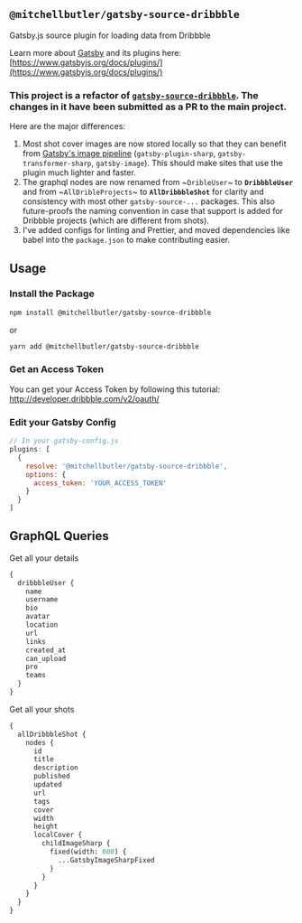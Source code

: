 ## `@mitchellbutler/gatsby-source-dribbble`

Gatsby.js source plugin for loading data from Dribbble

Learn more about [Gatsby](https://www.gatsbyjs.org/) and its plugins here: [https://www.gatsbyjs.org/docs/plugins/](https://www.gatsbyjs.org/docs/plugins/)

### This project is a refactor of [`gatsby-source-dribbble`](https://github.com/smakosh/gatsby-source-dribbble). The changes in it have been submitted as a PR to the main project.

Here are the major differences:

1. Most shot cover images are now stored locally so that they can benefit from [Gatsby's image pipeline](https://www.gatsbyjs.org/docs/working-with-images/) (`gatsby-plugin-sharp`, `gatsby-transformer-sharp`, `gatsby-image`). This should make sites that use the plugin much lighter and faster.
2. The graphql nodes are now renamed from ~`DribleUser`~ to **`DribbbleUser`** and from ~`AllDribleProjects`~ to **`AllDribbbleShot`** for clarity and consistency with most other `gatsby-source-...` packages. This also future-proofs the naming convention in case that support is added for Dribbble projects (which are different from shots).
3. I've added configs for linting and Prettier, and moved dependencies like babel into the `package.json` to make contributing easier.

## Usage

### Install the Package

```sh
npm install @mitchellbutler/gatsby-source-dribbble
```

or

```sh
yarn add @mitchellbutler/gatsby-source-dribbble
```

### Get an Access Token

You can get your Access Token by following this tutorial: http://developer.dribbble.com/v2/oauth/

### Edit your Gatsby Config

```Javascript
// In your gatsby-config.js
plugins: [
  {
    resolve: '@mitchellbutler/gatsby-source-dribbble',
    options: {
      access_token: 'YOUR_ACCESS_TOKEN'
    }
  }
]
```

## GraphQL Queries

Get all your details

```graphql
{
  dribbbleUser {
    name
    username
    bio
    avatar
    location
    url
    links
    created_at
    can_upload
    pro
    teams
  }
}
```

Get all your shots

```graphql
{
  allDribbbleShot {
    nodes {
      id
      title
      description
      published
      updated
      url
      tags
      cover
      width
      height
      localCover {
        childImageSharp {
          fixed(width: 600) {
            ...GatsbyImageSharpFixed
          }
        }
      }
    }
  }
}
```
